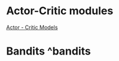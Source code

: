 


# Actor-Critic modules

[Actor - Critic Models](http://rail.eecs.berkeley.edu/deeprlcourse-fa17/f17docs/lecture_5_actor_critic_pdf)

# Bandits ^bandits



